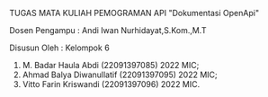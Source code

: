 TUGAS MATA KULIAH PEMOGRAMAN API "Dokumentasi OpenApi"

Dosen Pengampu : Andi Iwan Nurhidayat,S.Kom.,M.T

Disusun Oleh : Kelompok 6
1.	M. Badar Haula Abdi (22091397085) 2022 MIC;
2.	Ahmad Balya Diwanullatif (22091397095) 2022 MIC;
3.	Vitto Farin Kriswandi (22091397096) 2022 MIC.
